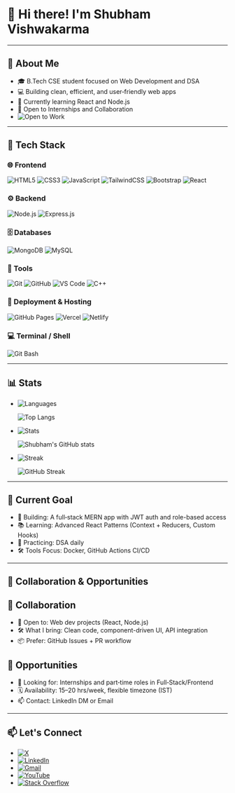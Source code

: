  #                                      👋 Hi there! I'm Shubham Vishwakarma
---
## 🚀 About Me
<!--
![Student](https://img.shields.io/badge/Student-B.Tech_CSE-blue?logo=graduation-cap)
![Web Dev](https://img.shields.io/badge/Web%20Dev-Available-green?logo=webcomponents.org)
![Learner](https://img.shields.io/badge/Learner-React/Node.js-informational?logo=book)
![Open to Work](https://img.shields.io/badge/Open%20to%20Work-Yes-brightgreen?logo=rocket)
![Location](https://img.shields.io/badge/Location-India-orange?logo=google-maps)
![Email](https://img.shields.io/badge/Email-sv8112004@gmail.com-red?logo=gmail)
-->

- 🎓 B.Tech CSE student focused on Web Development and DSA  
- 💻 Building clean, efficient, and user‑friendly web apps  
- 🌱 Currently learning React and Node.js  
- 🤝 Open to Internships and Collaboration  
 - <img src="https://img.shields.io/badge/Open%20to%20Work-🟢-brightgreen" alt="Open to Work" />
---
## 🧠 Tech Stack

### 🌐 Frontend
![HTML5](https://img.shields.io/badge/HTML5-E34F26?logo=html5&logoColor=white)
![CSS3](https://img.shields.io/badge/CSS3-1572B6?logo=css3&logoColor=white)
![JavaScript](https://img.shields.io/badge/JavaScript-F7DF1E?logo=javascript&logoColor=black)
![TailwindCSS](https://img.shields.io/badge/Tailwind_CSS-38B2AC?logo=tailwind-css&logoColor=white)
![Bootstrap](https://img.shields.io/badge/Bootstrap-7952B3?logo=bootstrap&logoColor=white)
![React](https://img.shields.io/badge/React-61DAFB?logo=react&logoColor=black)

### ⚙️ Backend
![Node.js](https://img.shields.io/badge/Node.js-339933?logo=nodedotjs&logoColor=white)
![Express.js](https://img.shields.io/badge/Express.js-000000?logo=express&logoColor=white)

### 🗄️ Databases
![MongoDB](https://img.shields.io/badge/MongoDB-47A248?logo=mongodb&logoColor=white)
![MySQL](https://img.shields.io/badge/MySQL-4479A1?logo=mysql&logoColor=white)


### 🔧 Tools
![Git](https://img.shields.io/badge/Git-F05032?logo=git&logoColor=white)
![GitHub](https://img.shields.io/badge/GitHub-181717?logo=github&logoColor=white)
![VS Code](https://img.shields.io/badge/VS%20Code-007ACC?logo=visualstudiocode&logoColor=white)
![C++](https://img.shields.io/badge/C++-00599C?logo=cplusplus&logoColor=white)


### 🚀 Deployment & Hosting
![GitHub Pages](https://img.shields.io/badge/GitHub%20Pages-222222?logo=github&logoColor=white)
![Vercel](https://img.shields.io/badge/Vercel-000000?logo=vercel&logoColor=white)
![Netlify](https://img.shields.io/badge/Netlify-00C7B7?logo=netlify&logoColor=white)


### 💻 Terminal / Shell
![Git Bash](https://img.shields.io/badge/Git%20Bash-4EAA25?logo=gnu-bash&logoColor=white)

 
---

## 📊 Stats 
- ![Languages](https://img.shields.io/badge/Languages-Top%20Langs-4C9AFF?logo=codefactor&logoColor=white)
                                   
   ![Top Langs](https://github-readme-stats.vercel.app/api/top-langs/?username=ShubhamV-Codes&layout=compact&langs_count=6&exclude_repo=repo1,repo2&hide=html,css)
  
- ![Stats](https://img.shields.io/badge/GitHub-Stats-181717?logo=github&logoColor=white)
                                                      
    ![Shubham's GitHub stats](https://github-readme-stats.vercel.app/api?username=ShubhamV-Codes)
    
- ![Streak](https://img.shields.io/badge/Contribution-Streak-FF6B6B?logo=firefoxbrowser&logoColor=white)
                                  
   ![GitHub Streak](https://streak-stats.demolab.com?user=ShubhamV-Codes)
   
---
<!-- Current Goal -->
## 🎯 Current Goal

- 🚧 Building: A full‑stack MERN app with JWT auth and role-based access
- 📚 Learning: Advanced React Patterns (Context + Reducers, Custom Hooks)
- 🧪 Practicing: DSA daily 
- 🛠️ Tools Focus: Docker, GitHub Actions CI/CD
  

---
## 🧩 Collaboration & Opportunities
<!-- Collaboration -->
## 🤝 Collaboration

- 🧩 Open to: Web dev projects (React, Node.js)
- 🛠️ What I bring: Clean code, component-driven UI, API integration
- 📦 Prefer: GitHub Issues + PR workflow
 <!-- 🤖 Interests: AI integrations, automation scripts, DevOps tooling -->

<!-- Opportunities -->

## 🌟 Opportunities

- 💼 Looking for: Internships and part‑time roles in Full‑Stack/Frontend
- 🗓️ Availability: 15–20 hrs/week, flexible timezone (IST)
- 📫 Contact: LinkedIn DM or Email
  <!--- 🧭 Domains: SaaS, Ed‑Tech, DevTools, Open‑Source -->
 <!-- 🧾 Portfolio: Check pinned repos on my profile -->

---
## 📫 Let's Connect
- [![X](https://img.shields.io/badge/X-000000?logo=x&logoColor=white)](https://x.com/shubhamvcodes)
- [![LinkedIn](https://img.shields.io/badge/LinkedIn-0A66C2?logo=linkedin&logoColor=white)](https://linkedin.com/in/shubhamvishwakarma-engineer)
- [![Gmail](https://img.shields.io/badge/Gmail-EA4335?logo=gmail&logoColor=white)](mailto:sv8112004@gmail.com)
- [![YouTube](https://img.shields.io/badge/YouTube-FF0000?logo=youtube&logoColor=white)](https://www.youtube.com/@shubhamwritecodes)  
- [![Stack Overflow](https://img.shields.io/badge/Stack%20Overflow-F58025?logo=stackoverflow&logoColor=white)](https://stackoverflow.com/users/29092165/shubham-vishwakarma)  


